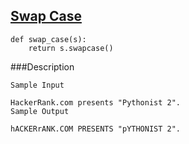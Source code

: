 ## [Swap Case](https://www.hackerrank.com/challenges/swap-case)     
```
def swap_case(s):
    return s.swapcase()
```      
      
###Description
```
Sample Input

HackerRank.com presents "Pythonist 2".
Sample Output

hACKERrANK.COM PRESENTS "pYTHONIST 2".
```
